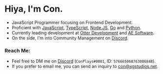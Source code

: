 # Hiya, I'm Con. <img src="https://komarev.com/ghpvc/?username=ConCodesStuff" alt=""/>

- JavaScript Programmer focusing on Frontend Development.
- Proficient with [JavaScript](https://www.javascript.com/), [TypeScript](https://www.typescriptlang.org), [Node.JS](https://nodejs.org), [Go](https://go.dev/) and [Python](https://python.org).
- Currently leading development at [Otter Development](https://github.com/otter-dev) and [AE Software](http://aesoftware.xyz).
- On the side, I'm into Community Management on [Discord](https://discord.com).

### Reach Me: 
- Feel free to DM me on [Discord](https://discord.com/users/576665068763086848;) (`ConPlays#0001`, ID: `576665068763086848`).
- If you prefer to email me, you can send an inquiry to con@xgstudios.net.
 


 

